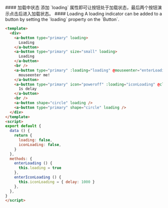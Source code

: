 <cn>
#### 加载中状态
添加 `loading` 属性即可让按钮处于加载状态，最后两个按钮演示点击后进入加载状态。
</cn>

<us>
#### Loading
A loading indicator can be added to a button by setting the `loading` property on the `Button`.
</us>

```html
<template>
  <div>
    <a-button type="primary" loading>
      Loading
    </a-button>
    <a-button type="primary" size="small" loading>
      Loading
    </a-button>
    <br />
    <a-button type="primary" :loading="loading" @mouseenter="enterLoading">
      mouseenter me!
    </a-button>
    <a-button type="primary" icon="poweroff" :loading="iconLoading" @click="enterIconLoading">
      1s delay
    </a-button>
    <br />
    <a-button shape="circle" loading />
    <a-button type="primary" shape="circle" loading />
  </div>
</template>
<script>
export default {
  data () {
    return {
      loading: false,
      iconLoading: false,
    }
  },
  methods: {
    enterLoading () {
      this.loading = true
    },
    enterIconLoading () {
      this.iconLoading = { delay: 1000 }
    },
  },
}
</script>
```
